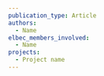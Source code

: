 ```yaml
---
publication_type: Article
authors:
  - Name
elbec_members_involved:
  - Name
projects:
  - Project name
---
```

